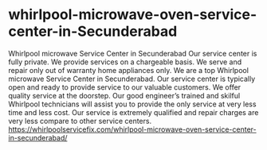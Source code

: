 # whirlpool-microwave-oven-service-center-in-Secunderabad
Whirlpool microwave Service Center in Secunderabad Our service center is fully private. We provide services on a chargeable basis. We serve and repair only out of warranty home appliances only. We are a top Whirlpool microwave Service Center in Secunderabad. Our service center is typically open and ready to provide service to our valuable customers. We offer quality service at the doorstep. Our good engineer’s trained and skilful Whirlpool technicians will assist you to provide the only service at very less time and less cost. Our service is extremely qualified and repair charges are very less compare to other service centers.   https://whirlpoolservicefix.com/whirlpool-microwave-oven-service-center-in-secunderabad/
